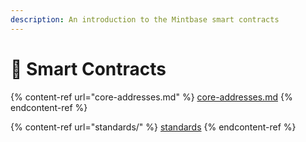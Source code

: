 ```yaml
---
description: An introduction to the Mintbase smart contracts
---
```


# 📃 Smart Contracts

{% content-ref url="core-addresses.md" %}
[core-addresses.md](core-addresses.md)
{% endcontent-ref %}

{% content-ref url="standards/" %}
[standards](standards/)
{% endcontent-ref %}
